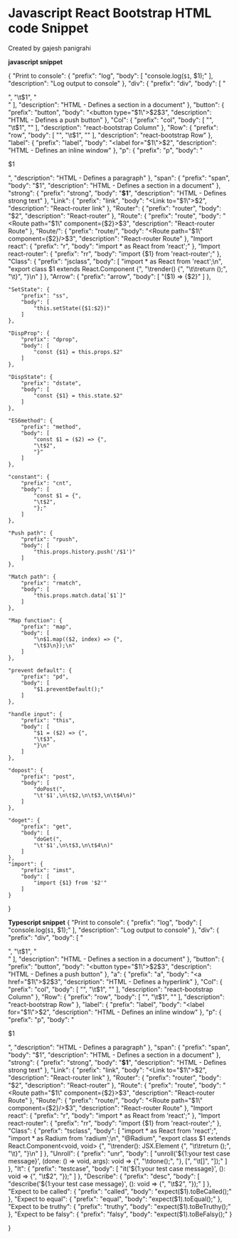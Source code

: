 # Javascript React Bootstrap HTML code Snippet  

Created by gajesh panigrahi


**javascript snippet**

{
    "Print to console": {
		"prefix": "log",
		"body": [
			"console.log(`$1`, $1);"
		],
		"description": "Log output to console"
	},
	"div": {
		"prefix": "div",
		"body": [
			"<div>",
			"\t$1",
			"</div>"
		],
		"description": "HTML - Defines a section in a document"
	},
	"button": {
		"prefix": "button",
		"body": "<button type=\"$1\">$2</button>$3",
		"description": "HTML - Defines a push button"
	},
	"Col": {
		"prefix": "col",
		"body": [
			"<Col>",
			"\t$1",
			"</Col>"
		],
		"description": "react-bootstrap Column"
	},
	"Row": {
		"prefix": "row",
		"body": [
			"<Row>",
			"\t$1",
			"</Row>"
		],
		"description": "react-bootstrap Row"
	},
	"label": {
		"prefix": "label",
		"body": "<label for=\"$1\">$2</label>",
		"description": "HTML - Defines an inline window"
	},
	"p": {
		"prefix": "p",
		"body": "<p>$1</p>",
		"description": "HTML - Defines a paragraph"
	},
	"span": {
		"prefix": "span",
		"body": "<span>$1</span>",
		"description": "HTML - Defines a section in a document"
	},
	"strong": {
		"prefix": "strong",
		"body": "<strong>$1</strong>",
		"description": "HTML - Defines strong text"
	},
	"Link": {
		"prefix": "link",
		"body": "<Link to=\"$1\">$2</Link>",
		"description": "React-router link"
	},
	"Router": {
		"prefix": "router",
		"body": "<Router history={$1}>$2</Router>",
		"description": "React-router"
	},
	"Route": {
		"prefix": "route",
		"body": "<Route path=\"$1\" component={$2}>$3</Route>",
		"description": "React-router Route"
	},
	"Route/": {
		"prefix": "route/",
		"body": "<Route path=\"$1\" component={$2}/>$3",
		"description": "React-router Route"
	},
	"Import react": {
		"prefix": "r",
		"body": "import * as React from 'react';"
	},
	"Import react-router": {
		"prefix": "rr",
		"body": "import {$1} from 'react-router';"
	},
	"Class": {
		"prefix": "jsclass",
		"body": [
			"import * as React from 'react';\n",
			"export class $1 extends React.Component {",
			"\trender() {",
			"\t\treturn ();",
			"\t}",
			"}\n"
		]
	},
	"Arrow": {
        "prefix": "arrow",
        "body": [
			"($1) => {$2}"
		]
    },

    "SetState": {
        "prefix": "ss",
        "body": [
            "this.setState({$1:$2})"
        ]
    },

    "DispProp": {
        "prefix": "dprop",
        "body": [
            "const {$1} = this.props.$2"
        ]
    },

    "DispState": {
        "prefix": "dstate",
        "body": [
            "const {$1} = this.state.$2"
        ]
    },

    "ES6method": {
        "prefix": "method",
        "body": [
            "const $1 = ($2) => {",
            "\t$2",
            "}"
        ]
    },

    "constant": {
        "prefix": "cnt",
        "body": [
            "const $1 = {",
            "\t$2",
            "};"
        ]
	},
	
	"Push path": {
		"prefix": "rpush",
        "body": [
            "this.props.history.push('/$1')"
        ]
	},

	"Match path": {
		"prefix": "rmatch",
        "body": [
            "this.props.match.data[`$1`]"
        ]
	},

	"Map function": {
		"prefix": "map",
		"body": [
			"\n$1.map(($2, index) => {",
			"\t$3\n});\n"
        ]
	},

	"prevent default": {
		"prefix": "pd",
		"body": [
			"$1.preventDefault();"
        ]
	},

	"handle input": {
		"prefix": "this",
		"body": [
			"$1 = ($2) => {",
			"\t$3",
			"}\n"
        ]
	},

	"dopost": {
		"prefix": "post",
		"body": [
			"doPost(",
			"\t'$1',\n\t$2,\n\t$3,\n\t$4\n)"
		]
	},

	"doget": {
		"prefix": "get",
		"body": [
			"doGet(",
			"\t'$1',\n\t$3,\n\t$4\n)"
		]
	},
	"import": {
		"prefix": "imst",
		"body": [
			"import {$1} from '$2'"
		]
	}


}






**Typescript snippet**
{
    "Print to console": {
		"prefix": "log",
		"body": [
			"console.log(`$1`, $1);"
		],
		"description": "Log output to console"
	},
	"div": {
		"prefix": "div",
		"body": [
			"<div>",
			"\t$1",
			"</div>"
		],
		"description": "HTML - Defines a section in a document"
	},
	"button": {
		"prefix": "button",
		"body": "<button type=\"$1\">$2</button>$3",
		"description": "HTML - Defines a push button"
	},
	"a": {
		"prefix": "a",
		"body": "<a href=\"$1\">$2</a>$3",
		"description": "HTML - Defines a hyperlink"
	},
	"Col": {
		"prefix": "col",
		"body": [
			"<Col>",
			"\t$1",
			"</Col>"
		],
		"description": "react-bootstrap Column"
	},
	"Row": {
		"prefix": "row",
		"body": [
			"<Row>",
			"\t$1",
			"</Row>"
		],
		"description": "react-bootstrap Row"
	},
	"label": {
		"prefix": "label",
		"body": "<label for=\"$1\">$2</label>",
		"description": "HTML - Defines an inline window"
	},
	"p": {
		"prefix": "p",
		"body": "<p>$1</p>",
		"description": "HTML - Defines a paragraph"
	},
	"span": {
		"prefix": "span",
		"body": "<span>$1</span>",
		"description": "HTML - Defines a section in a document"
	},
	"strong": {
		"prefix": "strong",
		"body": "<strong>$1</strong>",
		"description": "HTML - Defines strong text"
	},
	"Link": {
		"prefix": "link",
		"body": "<Link to=\"$1\">$2</Link>",
		"description": "React-router link"
	},
	"Router": {
		"prefix": "router",
		"body": "<Router history={$1}>$2</Router>",
		"description": "React-router"
	},
	"Route": {
		"prefix": "route",
		"body": "<Route path=\"$1\" component={$2}>$3</Route>",
		"description": "React-router Route"
	},
	"Route/": {
		"prefix": "route/",
		"body": "<Route path=\"$1\" component={$2}/>$3",
		"description": "React-router Route"
	},
	"Import react": {
		"prefix": "r",
		"body": "import * as React from 'react';"
	},
	"Import react-router": {
		"prefix": "rr",
		"body": "import {$1} from 'react-router';"
	},
	"Class": {
		"prefix": "tsclass",
		"body": [
			"import * as React from 'react';",
			"import * as Radium from 'radium';\n",
			"@Radium",
			"export class $1 extends React.Component<void, void> {",
			"\trender(): JSX.Element {",
			"\t\treturn ();",
			"\t}",
			"}\n"
		]
	},
	"Unroll": {
		"prefix": "unr",
		"body": [
			"unroll('${1:your test case message}', (done: () => void, args): void => {",
			"\tdone();",
			"}, [",
			"\t[]",
			"]);"
		]
	},
	"It": {
		"prefix": "testcase",
		"body": [
			"it('${1:your test case message}', (): void => {",
			"\t$2",
			"});"
		]
	},
	"Describe": {
		"prefix": "desc",
		"body": [
			"describe('${1:your test case message}', (): void => {",
			"\t$2",
			"});"
		]
	},
	"Expect to be called": {
		"prefix": "called",
		"body": "expect($1).toBeCalled();"
	},
	"Expect to equal": {
		"prefix": "equal",
		"body": "expect($1).toEqual();"
	},
	"Expect to be truthy": {
		"prefix": "truthy",
		"body": "expect($1).toBeTruthy();"
	},
	"Expect to be falsy": {
		"prefix": "falsy",
		"body": "expect($1).toBeFalsy();"
	}


}